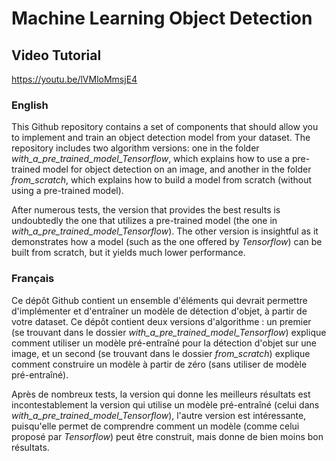 # Machine Learning Object Detection

## Video Tutorial

https://youtu.be/lVMloMmsjE4

### English 

This Github repository contains a set of components that should allow you to implement and train an object detection model from your dataset. The repository includes two algorithm versions: one in the folder *with_a_pre_trained_model_Tensorflow*, which explains how to use a pre-trained model for object detection on an image, and another in the folder *from_scratch*, which explains how to build a model from scratch (without using a pre-trained model).

After numerous tests, the version that provides the best results is undoubtedly the one that utilizes a pre-trained model (the one in *with_a_pre_trained_model_Tensorflow*). The other version is insightful as it demonstrates how a model (such as the one offered by *Tensorflow*) can be built from scratch, but it yields much lower performance.

### Français

Ce dépôt Github contient un ensemble d'éléments qui devrait permettre d'implémenter et d'entraîner un modèle de détection d'objet, à partir de votre dataset. Ce dépôt contient deux versions d'algorithme : un premier (se trouvant dans le dossier *with_a_pre_trained_model_Tensorflow*) explique  comment utiliser un modèle pré-entraîné pour la détection d'objet sur une image, et un second (se trouvant dans le dossier *from_scratch*) explique comment construire un modèle à partir de zéro (sans utiliser de modèle pré-entraîné). 

Après de nombreux tests, la version qui donne les meilleurs résultats est incontestablement la version qui utilise un modèle pré-entraîné (celui dans *with_a_pre_trained_model_Tensorflow*), l'autre version est intéressante, puisqu'elle permet de comprendre comment un modèle (comme celui proposé par *Tensorflow*) peut être construit, mais donne de bien moins bon résultats. 